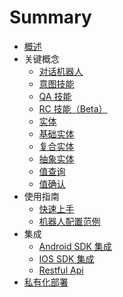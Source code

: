 # Summary

* [概述](README.md)
* 关键概念
    * [对话机器人](对话机器人.md)
    * [意图技能](意图技能.md)
    * [QA 技能](QA技能.md)
    * [RC 技能（Beta）](RC技能（Beta）.md)
    * [实体](实体.md)
    * [基础实体](基础实体.md)
    * [复合实体](复合实体.md)
    * [抽象实体](抽象实体.md)
    * [值查询](值查询.md)
    * [值确认](值确认.md)
* 使用指南
    * [快速上手](快速上手.md)
    * [机器人配置范例](机器人配置范例.md)
* 集成
    * [Android SDK 集成](Android.md)
    * [IOS SDK 集成](ios.md)
    * [Restful Api](NiServer.md)
* [私有化部署](私有化部署.md)

    
